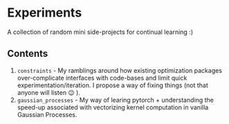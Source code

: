 # Experiments
A collection of random mini side-projects for continual learning :)

## Contents
1. `constraints` - My ramblings around how existing optimization packages over-complicate interfaces with code-bases and limit quick experimentation/iteration. I propose a way of fixing things (not that anyone will listen :wink: ).
2. `gaussian_processes` - My way of learing pytorch + understanding the speed-up associated with vectorizing kernel computation in vanilla Gaussian Processes.
